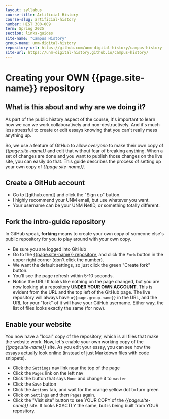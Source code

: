 ```yaml
---
layout: syllabus
course-title: Artificial History
course-slug: artificial-history
number: HIST 300-009
term: Spring 2025
section: links-guides
site-name: "Campus History"
group-name: unm-digital-history
repository-url: https://github.com/unm-digital-history/campus-history
site-url: https://unm-digital-history.github.io/campus-history/
---
```


# Creating your OWN {{page.site-name}} repository

## What is this about and why are we doing it?
As part of the public history aspect of the course, it's important to learn how we can we work collaboratively and non-destructively. And it's much less stressful to create or edit essays knowing that you can't really mess anything up.

So, we use a feature of GitHub to allow _everyone_ to make their own copy of _{{page.site-name}}_ and edit that without fear of breaking anything. When a set of changes are done and you want to publish those changes on the live site, you can easily do that. This guide describes the process of setting up your own copy of _{{page.site-name}}_. 


## Create a GitHub account
- Go to [[github.com]] and click the "Sign up" button.
- I highly recommend your UNM email, but use whatever you want. 
- Your username can be your UNM NetID, or something totally different. 


## Fork the intro-guide repository
In GitHub speak, **forking** means to create your own copy of someone else's public repository for you to play around with your own copy.
- Be sure you are logged into GitHub
- Go to the [{{page.site-name}} repository]({{page.repository-url}}), and click the `Fork` button in the upper right corner (don't click the number).
- We want the default settings, so just click the green  "Create fork" button.
- You'll see the page refresh within 5-10 seconds.
- Notice the URL! It looks like nothing on the page changed, but you are now looking at a repository **UNDER YOUR OWN ACCOUNT**. This is evident from the URL and the top left of the GitHub page. The live repository will always have `u{{page.group-name}}` in the URL, and the URL for your "fork" of it will have your GitHub username. Either way, the list of files looks exactly the same (for now). 


## Enable your website
You now have a "local" copy of the repository, which is all files that make the website work. Now, let's enable your own working copy of the  _{{page.site-name}}_ site. As you edit your essay, you can see how the essays actually look online (instead of just Markdown files with code snippets). 

- Click the `Settings` nav link near the top of the page
- Click the `Pages` link on the left nav
- Click the button that says `None` and change it to `master`
- Click the `Save`  button
- Click the `Actions` tab, and wait for the orange yellow dot to turn green
- Click on `Settings` and then `Pages` again.
- Click the "Visit site" button to see YOUR COPY of the _{{page.site-name}}_ site. It looks EXACTLY the same, but is being built from YOUR repository.
